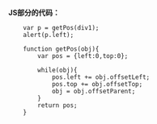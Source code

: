 **JS部分的代码：**

		var p = getPos(div1);
		alert(p.left);

		function getPos(obj){
			var pos = {left:0,top:0};

			while(obj){
				pos.left += obj.offsetLeft;
				pos.top += obj.offsetTop;
				obj = obj.offsetParent;
			}
			return pos;
		}
